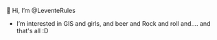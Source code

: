 👋 Hi, I’m @LeventeRules
- I’m interested in GIS and girls, and beer and Rock and roll and....
and that's all :D


<!---
LeventeRules/LeventeRules is a ✨ special ✨ repository because its `README.md` (this file) appears on your GitHub profile.
You can click the Preview link to take a look at your changes.
--->
